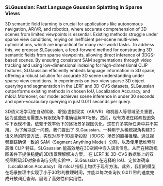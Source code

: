 ### SLGaussian: Fast Language Gaussian Splatting in Sparse Views

3D semantic field learning is crucial for applications like autonomous navigation, AR/VR, and robotics, where accurate comprehension of 3D scenes from limited viewpoints is essential. Existing methods struggle under sparse view conditions, relying on inefficient per-scene multi-view optimizations, which are impractical for many real-world tasks. To address this, we propose SLGaussian, a feed-forward method for constructing 3D semantic fields from sparse viewpoints, allowing direct inference of 3DGS-based scenes. By ensuring consistent SAM segmentations through video tracking and using low-dimensional indexing for high-dimensional CLIP features, SLGaussian efficiently embeds language information in 3D space, offering a robust solution for accurate 3D scene understanding under sparse view conditions. In experiments on two-view sparse 3D object querying and segmentation in the LERF and 3D-OVS datasets, SLGaussian outperforms existing methods in chosen IoU, Localization Accuracy, and mIoU. Moreover, our model achieves scene inference in under 30 seconds and open-vocabulary querying in just 0.011 seconds per query.

3D语义场学习在自动驾驶、增强/虚拟现实（AR/VR）和机器人等领域至关重要，因为这些应用需要从有限视角中准确理解3D场景。然而，现有方法在稀疏视图条件下表现不佳，依赖于效率低下的逐场景多视图优化，这在许多实际任务中并不实用。
为了解决这一问题，我们提出了 SLGaussian，一种用于从稀疏视角构建3D语义场的前馈方法，实现对基于3D高斯投影（3DGS）场景的直接推理。通过视频跟踪确保一致的 SAM（Segment Anything Model）分割，以及使用低维索引高维 CLIP 特征，SLGaussian 能高效地在3D空间中嵌入语言信息，从而在稀疏视图条件下提供稳健的3D场景理解解决方案。
在 LERF 和 3D-OVS 数据集上的双视图稀疏3D对象查询与分割实验中，SLGaussian 在选择的 IoU、定位准确率（Localization Accuracy）和 mIoU 指标上均优于现有方法。此外，我们的模型在场景推理中实现了小于30秒的推理时间，并能以每次查询仅 0.011 秒的速度完成开放词汇查询，展现了高效性和实用性。
